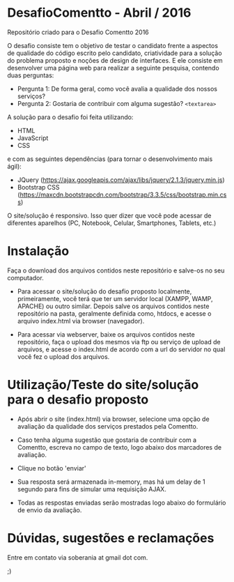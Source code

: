 # DesafioComentto - Abril / 2016
Repositório criado para o Desafio Comentto 2016

O desafio consiste tem o objetivo de testar o candidato frente a aspectos de qualidade do código escrito pelo candidato, criatividade para a solução do problema proposto e noções de design de interfaces. E ele consiste em desenvolver uma página web para realizar a seguinte pesquisa, contendo duas perguntas:

- Pergunta 1: De forma geral, como você avalia a qualidade dos nossos serviços?
- Pergunta 2: Gostaria de contribuir com alguma sugestão? `<textarea>`

A solução para o desafio foi feita utilizando:
- HTML
- JavaScript
- CSS

e com as seguintes dependências (para tornar o desenvolvimento mais ágil):
- JQuery (https://ajax.googleapis.com/ajax/libs/jquery/2.1.3/jquery.min.js)
- Bootstrap CSS (https://maxcdn.bootstrapcdn.com/bootstrap/3.3.5/css/bootstrap.min.css)

O site/solução é responsivo. Isso quer dizer que você pode acessar de diferentes aparelhos (PC, Notebook, Celular, Smartphones, Tablets, etc.)

# Instalação

Faça o download dos arquivos contidos neste repositório e salve-os no seu computador.

- Para acessar o site/solução do desafio proposto localmente, primeiramente, você terá que ter um servidor local (XAMPP, WAMP, APACHE) ou outro similar. Depois salve os arquivos contidos neste repositório na pasta, geralmente definida como, htdocs, e acesse o arquivo index.html via browser (navegador).

- Para acessar via webserver, baixe os arquivos contidos neste repositório, faça o upload dos mesmos via ftp ou serviço de upload de arquivos, e acesse o index.html de acordo com a url do servidor no qual você fez o upload dos arquivos.

# Utilização/Teste do site/solução para o desafio proposto

- Após abrir o site (index.html) via browser, selecione uma opção de avaliação da qualidade dos serviços prestados pela Comentto.
- Caso tenha alguma sugestão que gostaria de contribuir com a Comentto, escreva no campo de texto, logo abaixo dos marcadores de avaliação.
- Clique no botão 'enviar'
- Sua resposta será armazenada in-memory, mas há um delay de 1 segundo para fins de simular uma requisição AJAX.

- Todas as respostas enviadas serão mostradas logo abaixo do formulário de envio da avaliação.


# Dúvidas, sugestões e reclamações

Entre em contato via soberania at gmail dot com.

;)



